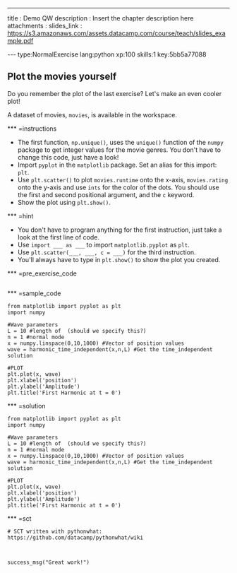 ---
title       : Demo QW
description : Insert the chapter description here
attachments :
  slides_link : https://s3.amazonaws.com/assets.datacamp.com/course/teach/slides_example.pdf


--- type:NormalExercise lang:python xp:100 skills:1 key:5bb5a77088
## Plot the movies yourself

Do you remember the plot of the last exercise? Let's make an even cooler plot!

A dataset of movies, `movies`, is available in the workspace.

*** =instructions
- The first function, `np.unique()`, uses the `unique()` function of the `numpy` package to get integer values for the movie genres. You don't have to change this code, just have a look!
- Import `pyplot` in the `matplotlib` package. Set an alias for this import: `plt`.
- Use `plt.scatter()` to plot `movies.runtime` onto the x-axis, `movies.rating` onto the y-axis and use `ints` for the color of the dots. You should use the first and second positional argument, and the `c` keyword.
- Show the plot using `plt.show()`.

*** =hint
- You don't have to program anything for the first instruction, just take a look at the first line of code.
- Use `import ___ as ___` to import `matplotlib.pyplot` as `plt`.
- Use `plt.scatter(___, ___, c = ___)` for the third instruction.
- You'll always have to type in `plt.show()` to show the plot you created.

*** =pre_exercise_code
```{python}

```

*** =sample_code
```{python}
from matplotlib import pyplot as plt
import numpy

#Wave parameters
L = 10 #length of  (should we specify this?)
n = 1 #normal mode
x = numpy.linspace(0,10,1000) #Vector of position values
wave = harmonic_time_independent(x,n,L) #Get the time_independent solution

#PLOT
plt.plot(x, wave)
plt.xlabel('position')
plt.ylabel('Amplitude')
plt.title('First Harmonic at t = 0')
```

*** =solution
```{python}
from matplotlib import pyplot as plt
import numpy

#Wave parameters
L = 10 #length of  (should we specify this?)
n = 1 #normal mode
x = numpy.linspace(0,10,1000) #Vector of position values
wave = harmonic_time_independent(x,n,L) #Get the time_independent solution

#PLOT
plt.plot(x, wave)
plt.xlabel('position')
plt.ylabel('Amplitude')
plt.title('First Harmonic at t = 0')
```

*** =sct
```{python}
# SCT written with pythonwhat: https://github.com/datacamp/pythonwhat/wiki



success_msg("Great work!")
```
